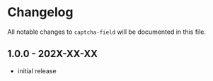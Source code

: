 # Changelog

All notable changes to `captcha-field` will be documented in this file.

## 1.0.0 - 202X-XX-XX

- initial release
